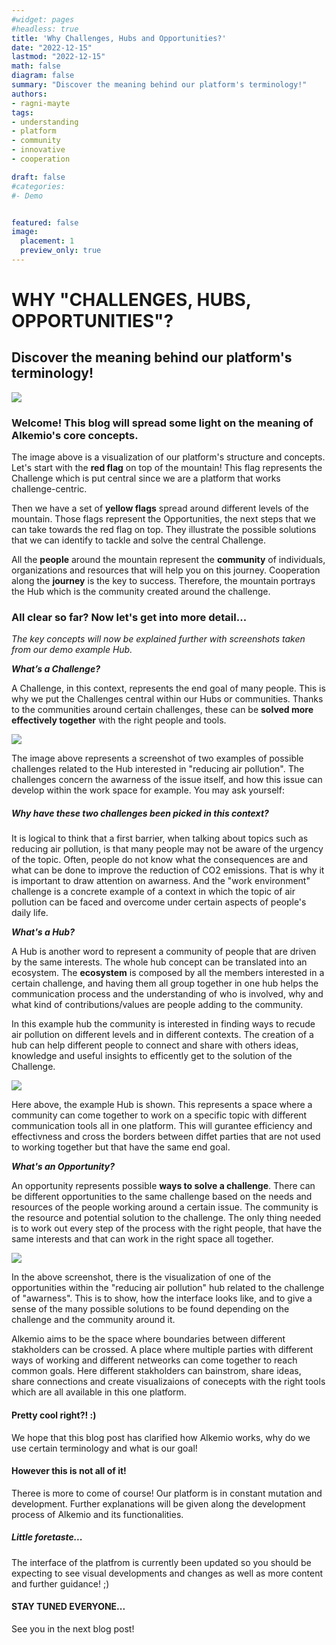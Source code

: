 ```yaml
---
#widget: pages
#headless: true
title: 'Why Challenges, Hubs and Opportunities?'
date: "2022-12-15"
lastmod: "2022-12-15"
math: false
diagram: false
summary: "Discover the meaning behind our platform's terminology!"
authors:
- ragni-mayte
tags:
- understanding
- platform
- community
- innovative
- cooperation

draft: false
#categories:
#- Demo


featured: false
image:
  placement: 1
  preview_only: true
---
```


# WHY "CHALLENGES, HUBS, OPPORTUNITIES"?
## Discover the meaning behind our platform's terminology!

![](./header.png)


### Welcome! This blog will spread some light on the meaning of Alkemio's core concepts.

The image above is a visualization of our platform's structure and concepts. Let's start with the **red flag** on top of the mountain! This flag represents the Challenge which is put central since we are a platform that works challenge-centric. 

Then we have a set of **yellow flags** spread around different levels of the mountain. Those flags represent the Opportunities, the next steps that we can take towards the red flag on top. They illustrate the possible solutions that we can identify to tackle and solve the central Challenge. 

All the **people** around the mountain represent the **community** of individuals, organizations and resources that will help you on this journey. Cooperation along the **journey** is the key to success. Therefore, the mountain portrays the Hub which is the community created around the challenge.

### All clear so far? Now let's get into more detail...
*The key concepts will now be explained further with screenshots taken from our demo example Hub.*

***What’s a Challenge?***

A Challenge, in this context, represents the end goal of many people. This is why we put the Challenges central within our Hubs or communities. Thanks to the communities around certain challenges, these can be **solved more effectively together** with the right people and tools.

![](./challenges-page.png)

The image above represents a screenshot of two examples of possible challenges related to the Hub interested in "reducing air pollution". The challenges concern the awarness of the issue itself, and how this issue can develop within the work space for example. 
You may ask yourself: 
##### Why have these two challenges been picked in this context?

It is logical to think that a first barrier, when talking about topics such as reducing air pollution, is that many people may not be aware of the urgency of the topic. Often, people do not know what the consequences are and what can be done to improve the reduction of CO2 emissions. That is why it is important to draw attention on awarness. And the "work environment" challenge is a concrete example of a context in which the topic of air pollution can be faced and overcome under certain aspects of people's daily life. 


***What's a Hub?***

A Hub is another word to represent a community of people that are driven by the same interests. The whole hub concept can be translated into an ecosystem. The **ecosystem** is composed by all the members interested in a certain challenge, and having them all group together in one hub helps the communication process and the understanding of who is involved, why and what kind of contributions/values are people adding to the community. 

In this example hub the community is interested in finding ways to recude air pollution on different levels and in different contexts. The creation of a hub can help different people to connect and share with others ideas, knowledge and useful insights to efficently get to the solution of the Challenge.

![](./hub-page.png)

Here above, the example Hub is shown. This represents a space where a community can come together to work on a specific topic with different communication tools all in one platform. This will gurantee efficiency and effectivness and cross the borders between diffet parties that are not used to working together but that have the same end goal.


***What's an Opportunity?***

An opportunity represents possible **ways to solve a challenge**. There can be different opportunities to the same challenge based on the needs and resources of the people working around a certain issue. The community is the resource and potential solution to the challenge. The only thing needed is to work out every step of the process with the right people, that have the same interests and that can work in the right space all together.

![](./opportunities-page.png)

In the above screenshot, there is the visualization of one of the opportunities within the "reducing air pollution" hub related to the challenge of "awarness". This is to show, how the interface looks like, and to give a sense of the many possible solutions to be found depending on the challenge and the community around it. 

Alkemio aims to be the space where boundaries between different stakholders can be crossed. A place where multiple parties with different ways of working and different netweorks can come together to reach common goals. Here different stakholders can bainstrom, share ideas, share connections and create visualizaions of conecepts with the right tools which are all available in this one platform.

#### **Pretty cool right?! :)**

We hope that this blog post has clarified how Alkemio works, why do we use certain terminology and what is our goal!

#### **However this is not all of it!**
Theree is more to come of course! Our platform is in constant mutation and development. Further explanations will be given along the development process of Alkemio and its functionalities. 
##### *Little foretaste...*
The interface of the platfrom is currently been updated so you should be expecting to see visual developments and changes as well as more content and further guidance! ;)

#### **STAY TUNED EVERYONE...**
See you in the next blog post!
